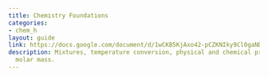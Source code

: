 ```yaml
---
title: Chemistry Foundations
categories:
- chem_h
layout: guide
link: https://docs.google.com/document/d/1wCKB5KjAxo42-pCZKNIky9Cl0gaNDSYTFFqb2GqA5R4/
description: Mixtures, temperature conversion, physical and chemical properties, and
  molar mass.
---
```


